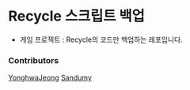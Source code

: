 # Recycle 스크립트 백업
- 게임 프로젝트 : Recycle의 코드만 백업하는 레포입니다. 
### Contributors
[YonghwaJeong](https://github.com/YonghwaJeong)
[Sandumy](https://github.com/sandumy)
